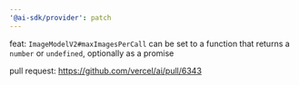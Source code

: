 ```yaml
---
'@ai-sdk/provider': patch
---
```


feat: `ImageModelV2#maxImagesPerCall` can be set to a function that returns a `number` or `undefined`, optionally as a promise

pull request: https://github.com/vercel/ai/pull/6343